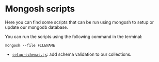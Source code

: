 # Mongosh scripts

Here you can find some scripts that can be run using mongosh to setup or update our mongodb database.

You can run the scripts using the following command in the terminal:

    mongosh --file FILENAME

- [`setup-schemas.js`](./setup-schemas.js): add schema validation to our collections.
